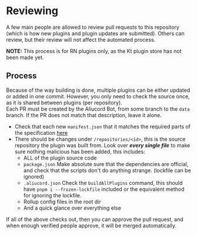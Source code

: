 # Reviewing

A few main people are allowed to review pull requests to this repository (which is how new plugins and plugin updates are submitted). Others can review, but their review will not affect the automated process.

**NOTE:** This process is for RN plugins only, as the Kt plugin store has not been made yet.

## Process

Because of the way building is done, multiple plugins can be either updated or added in one commit. However, you only need to check the source once, as it is shared between plugins (per repository).\
Each PR must be created by the Aliucord Bot, from some branch to the `data` branch. If the PR does not match that description, leave it alone.

- Check that each new `manifest.json` that it matches the required parts of the specification [here](./manifest.md)
- There should be changes under `/repositories/<id>`, this is the source repository the plugin was built from. Look over ***every single file*** to make sure nothing malicious has been added, this includes:
  - ALL of the plugin source code
  - `package.json` Make absolute sure that the dependencies are official, and check that the scripts don't do anything strange. (lockfile can be ignored)
  - `.aliucord.json` Check the `buildAllPlugins` command, this should have `pnpm i --frozen-lockfile` included or the equivalent method for ignoring the lockfile.
  - Rollup config files in the root dir
  - And a quick glance over everything else

If all of the above checks out, then you can approve the pull request, and when enough verified people approve, it will be merged automatically.
